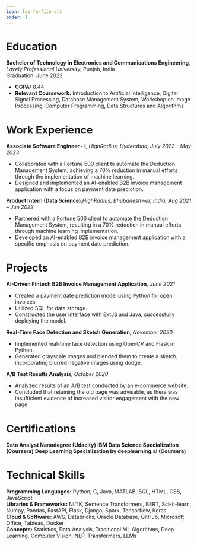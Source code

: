 ```yaml
---
icon: fas fa-file-alt
order: 1
---
```


# Education

**Bachelor of Technology in Electronics and Communications Engineering**, _Lovely Professional University_, Punjab, India   
Graduation: June 2022

- **CGPA:** 8.44
- **Relevant Coursework:** Introduction to Artificial Intelligence, Digital Signal Processing, Database Management System, Workshop on Image Processing, Computer Programming, Data Structures and Algorithms

# Work Experience

**Associate Software Engineer - I**, _HighRadius, Hyderabad, July 2022 – May 2023_
- Collaborated with a Fortune 500 client to automate the Deduction Management System, achieving a 70% reduction in manual efforts through the implementation of machine learning.
- Designed and implemented an AI-enabled B2B invoice management application with a focus on payment date prediction.

**Product Intern (Data Science)**,_HighRadius, Bhubaneshwar, India, Aug 2021 – Jun 2022_
- Partnered with a Fortune 500 client to automate the Deduction Management System, resulting in a 70% reduction in manual efforts through machine learning implementation.
- Developed an AI-enabled B2B invoice management application with a specific emphasis on payment date prediction.

# Projects

**AI-Driven Fintech B2B Invoice Management Application**, _June 2021_
- Created a payment date prediction model using Python for open invoices.
- Utilized SQL for data storage.
- Constructed the user interface with ExtJS and Java, successfully deploying the model.

**Real-Time Face Detection and Sketch Generation**, _November 2020_
- Implemented real-time face detection using OpenCV and Flask in Python.
- Generated grayscale images and blended them to create a sketch, incorporating blurred negative images using dodge.

**A/B Test Results Analysis**, _October 2020_
- Analyzed results of an A/B test conducted by an e-commerce website.
- Concluded that retaining the old page was advisable, as there was insufficient evidence of increased visitor engagement with the new page.

# Certifications

**Data Analyst Nanodegree (Udacity)**
**IBM Data Science Specialization (Coursera)**
**Deep Learning Specialization by deeplearning.ai (Coursera)**

# Technical Skills

**Programming Languages:** Python, C, Java, MATLAB, SQL, HTML, CSS, JavaScript  
**Libraries & Frameworks:** NLTK, Sentence Transformers, BERT, Scikit-learn, Numpy, Pandas, FastAPI, Flask, Django, Spark, Tensorflow, Keras  
**Cloud & Software:** AWS, Databricks, Oracle Database, GitHub, Microsoft Office, Tableau, Docker  
**Concepts:** Statistics, Data Analysis, Traditional ML Algorithms, Deep Learning, Computer Vision, NLP, Transformers, LLMs
